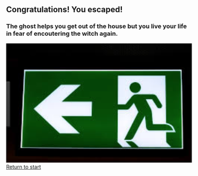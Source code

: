 
## Congratulations! You escaped!
### The ghost helps you get out of the house but you live your life in fear of encoutering the witch again.
![](../pictures/escape.png)
[Return to start](../README.md)